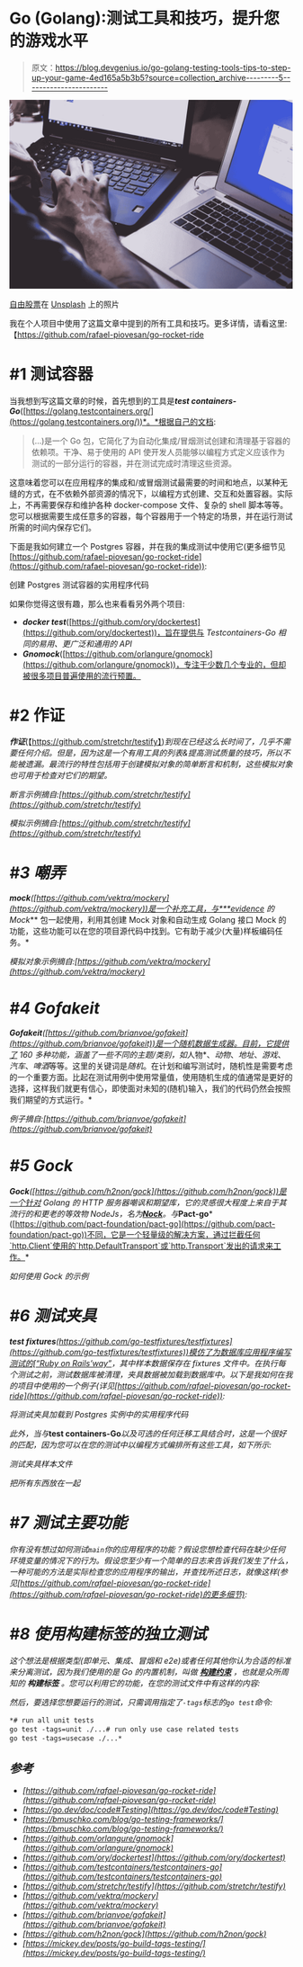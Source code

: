 # Go (Golang):测试工具和技巧，提升您的游戏水平

> 原文：<https://blog.devgenius.io/go-golang-testing-tools-tips-to-step-up-your-game-4ed165a5b3b5?source=collection_archive---------5----------------------->

![](img/46eb1ea2895e36059833e58c762b4ca7.png)

[自由股票](https://unsplash.com/@freestocks?utm_source=medium&utm_medium=referral)在 [Unsplash](https://unsplash.com?utm_source=medium&utm_medium=referral) 上的照片

我在个人项目中使用了这篇文章中提到的所有工具和技巧。更多详情，请看这里:【https://github.com/rafael-piovesan/go-rocket-ride

# #1 测试容器

当我想到写这篇文章的时候，首先想到的工具是***test containers-Go***([https://golang.testcontainers.org/](https://golang.testcontainers.org/))*。*根据自己的文档:

> (…)是一个 Go 包，它简化了为自动化集成/冒烟测试创建和清理基于容器的依赖项。干净、易于使用的 API 使开发人员能够以编程方式定义应该作为测试的一部分运行的容器，并在测试完成时清理这些资源。

这意味着您可以在应用程序的集成和/或冒烟测试最需要的时间和地点，以某种无缝的方式，在不依赖外部资源的情况下，以编程方式创建、交互和处置容器。实际上，不再需要保存和维护各种 docker-compose 文件、复杂的 shell 脚本等等。您可以根据需要生成任意多的容器，每个容器用于一个特定的场景，并在运行测试所需的时间内保存它们。

下面是我如何建立一个 Postgres 容器，并在我的集成测试中使用它(更多细节见[https://github.com/rafael-piovesan/go-rocket-ride](https://github.com/rafael-piovesan/go-rocket-ride)):

创建 Postgres 测试容器的实用程序代码

如果你觉得这很有趣，那么也来看看另外两个项目:

*   ***docker test***([https://github.com/ory/dockertest](https://github.com/ory/dockertest))，旨在提供与 *Testcontainers-Go 相同的易用、更广泛和通用的 API*
*   ***Gnomock***([https://github.com/orlangure/gnomock](https://github.com/orlangure/gnomock))，专注于少数几个专业的，但却被很多项目普遍使用的流行预置。

# #2 作证

***作证***(【https://github.com/stretchr/testify】)*到现在已经这么长时间了，几乎不需要任何介绍。但是，因为这是一个有用工具的列表&提高测试质量的技巧，所以不能被遗漏。最流行的特性包括用于创建模拟对象的简单断言和机制，这些模拟对象也可用于检查对它们的期望。*

*断言示例摘自:[https://github.com/stretchr/testify](https://github.com/stretchr/testify)*

*模拟示例摘自:[https://github.com/stretchr/testify](https://github.com/stretchr/testify)*

# *#3 嘲弄*

****mock***([https://github.com/vektra/mockery](https://github.com/vektra/mockery))是一个补充工具，与***evidence 的 Mock*** 包一起使用，利用其创建 Mock 对象和自动生成 Golang 接口 Mock 的功能，这些功能可以在您的项目源代码中找到。它有助于减少(大量)样板编码任务。*

*模拟对象示例摘自:[https://github.com/vektra/mockery](https://github.com/vektra/mockery)*

# *#4 Gofakeit*

****Gofakeit***([https://github.com/brianvoe/gofakeit](https://github.com/brianvoe/gofakeit))是一个随机数据生成器。目前，它提供了 160 多种功能，涵盖了一些不同的主题/类别，如*人物*、*动物*、*地址*、*游戏*、*汽车*、*啤酒*等等。这里的关键词是*随机*。在计划和编写测试时，随机性是需要考虑的一个重要方面。比起在测试用例中使用常量值，使用随机生成的值通常是更好的选择，这样我们就更有信心，即使面对未知的(随机)输入，我们的代码仍然会按照我们期望的方式运行。*

*例子摘自:[https://github.com/brianvoe/gofakeit](https://github.com/brianvoe/gofakeit)*

# *#5 Gock*

****Gock***([https://github.com/h2non/gock](https://github.com/h2non/gock))是一个针对 Golang 的 HTTP 服务器嘲讽和期望库，它的灵感很大程度上来自于其流行的和更老的等效物 NodeJs，名为[***Nock***](https://github.com/nock/nock)。与***Pact-go***([https://github.com/pact-foundation/pact-go](https://github.com/pact-foundation/pact-go))不同，它是一个轻量级的解决方案，通过拦截任何`http.Client`使用的`http.DefaultTransport`或`http.Transport`发出的请求来工作。*

*如何使用 Gock 的示例*

# *#6 测试夹具*

****test fixtures***([https://github.com/go-testfixtures/testfixtures](https://github.com/go-testfixtures/testfixtures))模仿了为数据库应用程序编写测试的[“Ruby on Rails’way”](http://guides.rubyonrails.org/testing.html#the-test-database)，其中样本数据保存在 fixtures 文件中。在执行每个测试之前，测试数据库被清理，夹具数据被加载到数据库中。以下是我如何在我的项目中使用的一个例子(详见[https://github.com/rafael-piovesan/go-rocket-ride](https://github.com/rafael-piovesan/go-rocket-ride)):*

*将测试夹具加载到 Postgres 实例中的实用程序代码*

*此外，当与***test containers-Go***以及可选的任何迁移工具结合时，这是一个很好的匹配，因为您可以在您的测试中以编程方式编排所有这些工具，如下所示:*

*测试夹具样本文件*

*把所有东西放在一起*

# *#7 测试主要功能*

*你有没有想过如何测试`main`你的应用程序的功能？假设您想检查代码在缺少任何环境变量的情况下的行为。假设您至少有一个简单的日志来告诉我们发生了什么，一种可能的方法是实际检查您的应用程序的输出，并查找所述日志，就像这样(参见[https://github.com/rafael-piovesan/go-rocket-ride](https://github.com/rafael-piovesan/go-rocket-ride)的更多细节):*

# *#8 使用构建标签的独立测试*

*这个想法是根据类型(即单元、集成、冒烟和 e2e)或者任何其他你认为合适的标准来分离测试，因为我们使用的是 Go 的内置机制，叫做 [***构建约束***](https://pkg.go.dev/cmd/go#hdr-Build_constraints) ，也就是众所周知的 ***构建标签*** 。您可以利用它的功能，在您的测试文件中有这样的内容:*

*然后，要选择您想要运行的测试，只需调用指定了`-tags`标志的`go test`命令:*

```
*# run all unit tests
go test -tags=unit ./...# run only use case related tests
go test -tags=usecase ./...*
```

## *参考*

*   *[https://github.com/rafael-piovesan/go-rocket-ride](https://github.com/rafael-piovesan/go-rocket-ride)*
*   *[https://go.dev/doc/code#Testing](https://go.dev/doc/code#Testing)*
*   *[https://bmuschko.com/blog/go-testing-frameworks/](https://bmuschko.com/blog/go-testing-frameworks/)*
*   *[https://github.com/orlangure/gnomock](https://github.com/orlangure/gnomock)*
*   *[https://github.com/ory/dockertest](https://github.com/ory/dockertest)*
*   *[https://github.com/testcontainers/testcontainers-go](https://github.com/testcontainers/testcontainers-go)*
*   *[https://github.com/stretchr/testify](https://github.com/stretchr/testify)*
*   *[https://github.com/vektra/mockery](https://github.com/vektra/mockery)*
*   *[https://github.com/brianvoe/gofakeit](https://github.com/brianvoe/gofakeit)*
*   *[https://github.com/h2non/gock](https://github.com/h2non/gock)*
*   *[https://mickey.dev/posts/go-build-tags-testing/](https://mickey.dev/posts/go-build-tags-testing/)*